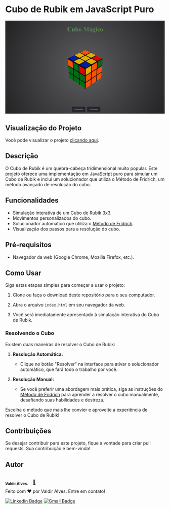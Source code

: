 # Cubo de Rubik em JavaScript Puro

![Cubo de Rubik](./.github/cubo.png)

## Visualização do Projeto

Você pode visualizar o projeto [clicando aqui](https://cube-de-rubik.vercel.app/).

## Descrição

O Cubo de Rubik é um quebra-cabeça tridimensional muito popular. Este projeto oferece uma implementação em JavaScript puro para simular um Cubo de Rubik e inclui um solucionador que utiliza o Método de Fridrich, um método avançado de resolução do cubo.

## Funcionalidades

- Simulação interativa de um Cubo de Rubik 3x3.
- Movimentos personalizados do cubo.
- Solucionador automático que utiliza o [Método de Fridrich](https://cubesolve.com/como-resolver-o-cubo-magico-pt/amp/).
- Visualização dos passos para a resolução do cubo.

## Pré-requisitos

- Navegador da web (Google Chrome, Mozilla Firefox, etc.).

## Como Usar

Siga estas etapas simples para começar a usar o projeto:

1. Clone ou faça o download deste repositório para o seu computador.

2. Abra o arquivo `index.html` em seu navegador da web.

3. Você será imediatamente apresentado à simulação interativa do Cubo de Rubik.

### Resolvendo o Cubo

Existem duas maneiras de resolver o Cubo de Rubik:

1. **Resolução Automática:**
   - Clique no botão "Resolver" na interface para ativar o solucionador automático, que fará todo o trabalho por você.

2. **Resolução Manual:**
   - Se você preferir uma abordagem mais prática, siga as instruções do [Método de Fridrich](https://cubesolve.com/como-resolver-o-cubo-magico-pt/amp/) para aprender a resolver o cubo manualmente, desafiando suas habilidades e destreza.

Escolha o método que mais lhe convier e aproveite a experiência de resolver o Cubo de Rubik!

## Contribuições

Se desejar contribuir para este projeto, fique à vontade para criar pull requests. Sua contribuição é bem-vinda!

## Autor

<a href="https://github.com/valdir-alves3000/">
 <img style="border-radius: 50%; margin-bottom: 10px" src="https://github.com/valdir-alves3000.png" width="100px;" alt=""/>
 <br />
 <sub style="margin-right: 1rem;"><b>Valdir Alves </b></sub>🚀</a>

<p style="margin-top: 0.5rem;">Feito com ❤️ por Valdir Alves. Entre em contato!</p>

[![Linkedin Badge](https://img.shields.io/badge/-Linkedin-blue?style=flat-square&logo=Linkedin&logoColor=white&link=https://www.linkedin.com/in/valdiralves3000/)](http://linkedin.com/in/valdiralves3000)
[![Gmail Badge](https://img.shields.io/badge/-Gmail-c14438?style=flat-square&logo=Gmail&logoColor=white&link=mailto:valdiralves3000@gmail.com)](mailto:valdiralves3000@gmail.com)